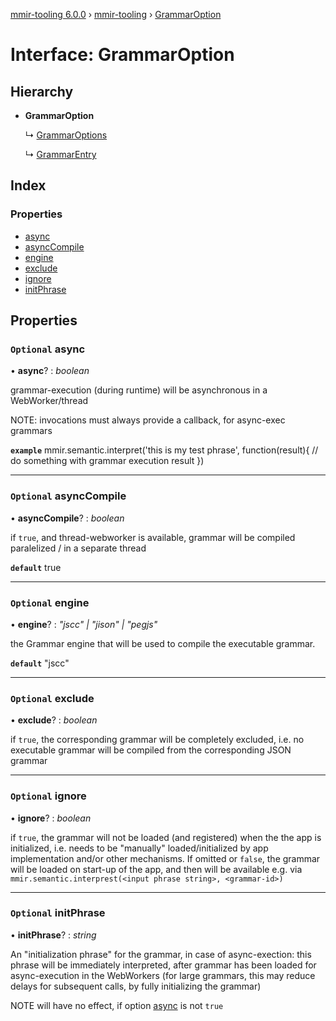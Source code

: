 [mmir-tooling 6.0.0](../README.md) › [mmir-tooling](../modules/mmir_tooling.md) › [GrammarOption](mmir_tooling.grammaroption.md)

# Interface: GrammarOption

## Hierarchy

* **GrammarOption**

  ↳ [GrammarOptions](mmir_tooling.grammaroptions.md)

  ↳ [GrammarEntry](mmir_tooling.grammarentry.md)

## Index

### Properties

* [async](mmir_tooling.grammaroption.md#optional-async)
* [asyncCompile](mmir_tooling.grammaroption.md#optional-asynccompile)
* [engine](mmir_tooling.grammaroption.md#optional-engine)
* [exclude](mmir_tooling.grammaroption.md#optional-exclude)
* [ignore](mmir_tooling.grammaroption.md#optional-ignore)
* [initPhrase](mmir_tooling.grammaroption.md#optional-initphrase)

## Properties

### `Optional` async

• **async**? : *boolean*

grammar-execution (during runtime) will be asynchronous in a WebWorker/thread

NOTE: invocations must always provide a callback, for async-exec grammars

**`example`** 
mmir.semantic.interpret('this is my test phrase', function(result){
	// do something with grammar execution result
})

___

### `Optional` asyncCompile

• **asyncCompile**? : *boolean*

if `true`, and thread-webworker is available, grammar will be compiled paralelized / in a separate thread

**`default`** true

___

### `Optional` engine

• **engine**? : *"jscc" | "jison" | "pegjs"*

the Grammar engine that will be used to compile the executable grammar.

**`default`** "jscc"

___

### `Optional` exclude

• **exclude**? : *boolean*

if `true`, the corresponding grammar will be completely excluded, i.e. no executable grammar will be compiled
from the corresponding JSON grammar

___

### `Optional` ignore

• **ignore**? : *boolean*

if `true`, the grammar will not be loaded (and registered) when the the app is initialized, i.e. needs to be
  "manually" loaded/initialized by app implementation and/or other mechanisms.
If omitted or `false`, the grammar will be loaded on start-up of the app,
  and then will be available e.g. via `mmir.semantic.interprest(<input phrase string>, <grammar-id>)`

___

### `Optional` initPhrase

• **initPhrase**? : *string*

An "initialization phrase" for the grammar, in case of async-exection:
this phrase will be immediately interpreted, after grammar has been loaded for async-execution in the WebWorkers
(for large grammars, this may reduce delays for subsequent calls, by fully initializing the grammar)

NOTE will have no effect, if option [async](mmir_tooling.grammaroption.md#optional-async) is not `true`
